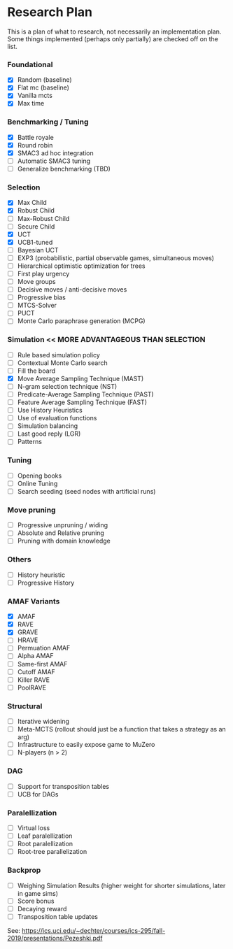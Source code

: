 # Research Plan

This is a plan of what to research, not necessarily an implementation plan. Some 
things implemented (perhaps only partially) are checked off on the list.

### Foundational
- [x] Random (baseline)
- [x] Flat mc (baseline)
- [x] Vanilla mcts
- [x] Max time

### Benchmarking / Tuning
- [x] Battle royale
- [x] Round robin
- [x] SMAC3 ad hoc integration
- [ ] Automatic SMAC3 tuning
- [ ] Generalize benchmarking (TBD)

### Selection
- [x] Max Child
- [x] Robust Child
- [ ] Max-Robust Child
- [ ] Secure Child
- [x] UCT
- [x] UCB1-tuned
- [ ] Bayesian UCT
- [ ] EXP3 (probabilistic, partial observable games, simultaneous moves)
- [ ] Hierarchical optimistic optimization for trees
- [ ] First play urgency
- [ ] Move groups
- [ ] Decisive moves / anti-decisive moves
- [ ] Progressive bias
- [ ] MTCS-Solver
- [ ] PUCT
- [ ] Monte Carlo paraphrase generation (MCPG)

### Simulation << MORE ADVANTAGEOUS THAN SELECTION
- [ ] Rule based simulation policy
- [ ] Contextual Monte Carlo search
- [ ] Fill the board
- [x] Move Average Sampling Technique (MAST)
- [ ] N-gram selection technique (NST)
- [ ] Predicate-Average Sampling Technique (PAST)
- [ ] Feature Average Sampling Technique (FAST)
- [ ] Use History Heuristics
- [ ] Use of evaluation functions
- [ ] Simulation balancing 
- [ ] Last good reply (LGR)
- [ ] Patterns

### Tuning
- [ ] Opening books
- [ ] Online Tuning
- [ ] Search seeding (seed nodes with artificial runs)

### Move pruning
- [ ] Progressive unpruning / widing
- [ ] Absolute and Relative pruning
- [ ] Pruning with domain knowledge

### Others
- [ ] History heuristic
- [ ] Progressive History

### AMAF Variants
- [x] AMAF
- [x] RAVE
- [x] GRAVE
- [ ] HRAVE
- [ ] Permuation AMAF
- [ ] Alpha AMAF
- [ ] Same-first AMAF
- [ ] Cutoff AMAF
- [ ] Killer RAVE
- [ ] PoolRAVE 

### Structural
- [ ] Iterative widening
- [ ] Meta-MCTS (rollout should just be a function that takes a strategy as an arg)
- [ ] Infrastructure to easily expose game to MuZero
- [ ] N-players (n > 2)

### DAG
- [ ] Support for transposition tables
- [ ] UCB for DAGs

### Paralellization
- [ ] Virtual loss
- [ ] Leaf paralellization
- [ ] Root paralellization
- [ ] Root-tree parallelization

### Backprop
- [ ] Weighing Simulation Results (higher weight for shorter simulations, later in game sims)
- [ ] Score bonus
- [ ] Decaying reward
- [ ] Transposition table updates

See: https://ics.uci.edu/~dechter/courses/ics-295/fall-2019/presentations/Pezeshki.pdf
